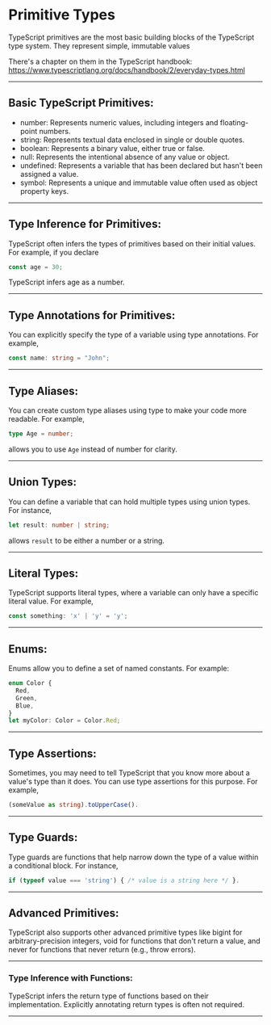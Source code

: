 # Primitive Types

TypeScript primitives are the most basic building blocks of the TypeScript type system. They represent simple, immutable values

There's a chapter on them in the TypeScript handbook: https://www.typescriptlang.org/docs/handbook/2/everyday-types.html

---

## Basic TypeScript Primitives:

- number: Represents numeric values, including integers and floating-point numbers.
- string: Represents textual data enclosed in single or double quotes.
- boolean: Represents a binary value, either true or false.
- null: Represents the intentional absence of any value or object.
- undefined: Represents a variable that has been declared but hasn't been assigned a value.
- symbol: Represents a unique and immutable value often used as object property keys.

--- 

## Type Inference for Primitives:

TypeScript often infers the types of primitives based on their initial values. For example, if you declare 

```ts
const age = 30;
```

TypeScript infers age as a number.

--- 

## Type Annotations for Primitives:

You can explicitly specify the type of a variable using type annotations. For example, 

```ts
const name: string = "John";
```

--- 

## Type Aliases:

You can create custom type aliases using type to make your code more readable. For example, 

```ts
type Age = number;
```
 
allows you to use `Age` instead of number for clarity.

--- 

## Union Types:

You can define a variable that can hold multiple types using union types. For instance, 

```ts
let result: number | string; 
```

allows `result` to be either a number or a string.

--- 

## Literal Types:

TypeScript supports literal types, where a variable can only have a specific literal value. For example, 
```ts
const something: 'x' | 'y' = 'y';
```

---

## Enums:

Enums allow you to define a set of named constants. For example:

```ts
enum Color {
  Red,
  Green,
  Blue,
}
let myColor: Color = Color.Red;
```

--- 

## Type Assertions:

Sometimes, you may need to tell TypeScript that you know more about a value's type than it does. You can use type assertions for this purpose. For example, 

```ts
(someValue as string).toUpperCase().
```

--- 

## Type Guards:

Type guards are functions that help narrow down the type of a value within a conditional block. For instance,

```ts
if (typeof value === 'string') { /* value is a string here */ }.
```

--- 

## Advanced Primitives:

TypeScript also supports other advanced primitive types like bigint for arbitrary-precision integers, void for functions that don't return a value, and never for functions that never return (e.g., throw errors).

---

### Type Inference with Functions:

TypeScript infers the return type of functions based on their implementation. Explicitly annotating return types is often not required.

---
